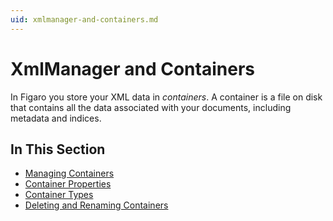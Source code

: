 ```yaml
---
uid: xmlmanager-and-containers.md
---
```


# XmlManager and Containers

In Figaro you store your XML data in _containers_. A container is a file on disk that contains all the data associated with your documents, including metadata and indices.

## In This Section
* [Managing Containers](xref:managing-containers.md)
* [Container Properties](xref:container-properties.md)
* [Container Types](xref:container-types.md)
* [Deleting and Renaming Containers](xref:deleting-and-renaming-containers.md)
